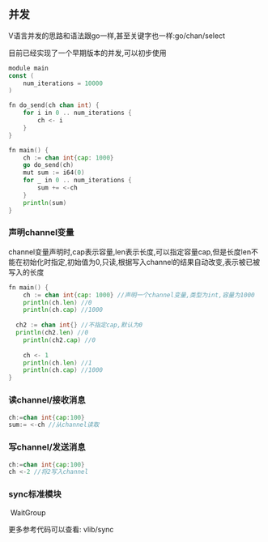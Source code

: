 ## 并发

V语言并发的思路和语法跟go一样,甚至关键字也一样:go/chan/select

目前已经实现了一个早期版本的并发,可以初步使用

```go
module main
const (
	num_iterations = 10000
)

fn do_send(ch chan int) {
	for i in 0 .. num_iterations {
		ch <- i
	}
}

fn main() {
	ch := chan int{cap: 1000}
	go do_send(ch)
	mut sum := i64(0)
	for _ in 0 .. num_iterations {
		sum += <-ch
	}
	println(sum)
}

```

### 声明channel变量

channel变量声明时,cap表示容量,len表示长度,可以指定容量cap,但是长度len不能在初始化时指定,初始值为0,只读,根据写入channel的结果自动改变,表示被已被写入的长度

```go
fn main() {
	ch := chan int{cap: 1000} //声明一个channel变量,类型为int,容量为1000
	println(ch.len) //0
	println(ch.cap) //1000
  
  ch2 := chan int{} //不指定cap,默认为0
  println(ch2.len) //0
	println(ch2.cap) //0
  
	ch <- 1
	println(ch.len) //1
	println(ch.cap) //1000
}
```

### 读channel/接收消息

```go
ch:=chan int{cap:100}
sum:= <-ch //从channel读取
```

### 写channel/发送消息

```go
ch:=chan int{cap:100}
ch <-2 //将2写入channel
```

### sync标准模块

​	WaitGroup



更多参考代码可以查看: vlib/sync

